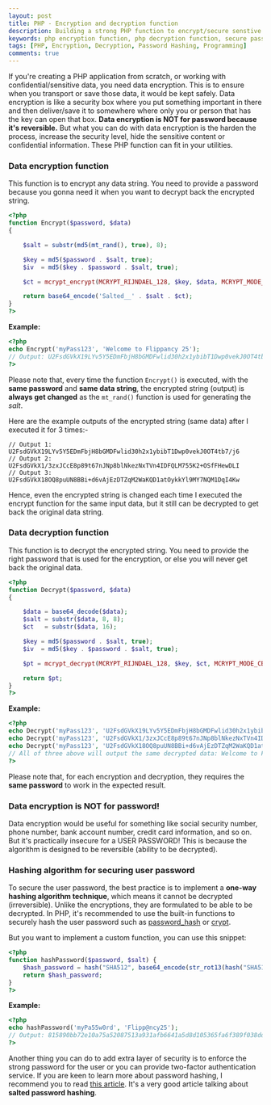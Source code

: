 ```yaml
---
layout: post
title: PHP - Encryption and decryption function
description: Building a strong PHP function to encrypt/secure senstive data that may help to speed up the development of your PHP applications.
keywords: php encryption function, php decryption function, secure password hashing using php
tags: [PHP, Encryption, Decryption, Password Hashing, Programming]
comments: true
---
```


If you're creating a PHP application from scratch, or working with confidential/sensitive data, you need data encryption. This is to ensure when you transport or save those data, it would be kept safely. Data encryption is like a security box where you put something important in there and then deliver/save it to somewhere where only you or person that has the key can open that box. **Data encryption is NOT for password because it's reversible.** But what you can do with data encryption is the harden the process, increase the security level, hide the sensitive content or confidential information. These PHP function can fit in your utilities.

### Data encryption function

This function is to encrypt any data string. You need to provide a password because you gonna need it when you want to decrypt back the encrypted string.

```php
<?php
function Encrypt($password, $data)
{

    $salt = substr(md5(mt_rand(), true), 8);

    $key = md5($password . $salt, true);
    $iv  = md5($key . $password . $salt, true);

    $ct = mcrypt_encrypt(MCRYPT_RIJNDAEL_128, $key, $data, MCRYPT_MODE_CBC, $iv);

    return base64_encode('Salted__' . $salt . $ct);
}
?>
```

**Example:**

```php
<?php
echo Encrypt('myPass123', 'Welcome to Flippancy 25');
// Output: U2FsdGVkX19LYv5Y5EDmFbjH8bGMDFwlid30h2x1ybibT1Dwp0vekJ0OT4tb7/j6
?>
```

Please note that, every time the function `Encrypt()` is executed, with the **same password** and **same data string**, the encrypted string (output) is **always get changed** as the `mt_rand()` function is used for generating the _salt_.

Here are the example outputs of the encrypted string (same data) after I executed it for 3 times:-

```
// Output 1: U2FsdGVkX19LYv5Y5EDmFbjH8bGMDFwlid30h2x1ybibT1Dwp0vekJ0OT4tb7/j6
// Output 2: U2FsdGVkX1/3zxJCcE8p89t67nJNp8blNkezNxTVn4IDFQLM755K2+OSfFHewDLI
// Output 3: U2FsdGVkX18OQ8puUN8BBi+d6vAjEzDTZqM2WaKQD1atOykkYl9MY7NQM1DqI4Kw
```

Hence, even the encrypted string is changed each time I executed the encrypt function for the same input data, but it still can be decrypted to get back the original data string.

### Data decryption function

This function is to decrypt the encrypted string. You need to provide the right password that is used for the encryption, or else you will never get back the original data.

```php
<?php
function Decrypt($password, $data)
{

    $data = base64_decode($data);
    $salt = substr($data, 8, 8);
    $ct   = substr($data, 16);

    $key = md5($password . $salt, true);
    $iv  = md5($key . $password . $salt, true);

    $pt = mcrypt_decrypt(MCRYPT_RIJNDAEL_128, $key, $ct, MCRYPT_MODE_CBC, $iv);

    return $pt;
}
?>
```

**Example:**

```php
<?php
echo Decrypt('myPass123', 'U2FsdGVkX19LYv5Y5EDmFbjH8bGMDFwlid30h2x1ybibT1Dwp0vekJ0OT4tb7/j6');
echo Decrypt('myPass123', 'U2FsdGVkX1/3zxJCcE8p89t67nJNp8blNkezNxTVn4IDFQLM755K2+OSfFHewDLI');
echo Decrypt('myPass123', 'U2FsdGVkX18OQ8puUN8BBi+d6vAjEzDTZqM2WaKQD1atOykkYl9MY7NQM1DqI4Kw');
// All of three above will output the same decrypted data: Welcome to Flippancy 25
?>
```

Please note that, for each encryption and decryption, they requires the **same password** to work in the expected result.

### Data encryption is NOT for password!

Data encryption would be useful for something like social security number, phone number, bank account number, credit card information, and so on. But it's practically insecure for a USER PASSWORD! This is because the algorithm is designed to be reversible (ability to be decrypted).

### Hashing algorithm for securing user password

To secure the user password, the best practice is to implement a **one-way hashing algorithm technique**, which means it cannot be decrypted (irreversible). Unlike the encryptions, they are formulated to be able to be decrypted. In PHP, it's recommended to use the built-in functions to securely hash the user password such as [password_hash](http://php.net/manual/en/function.password-hash.php) or [crypt](http://php.net/manual/en/function.crypt.php).

But you want to implement a custom function, you can use this snippet:

```php
<?php
function hashPassword($password, $salt) {
    $hash_password = hash("SHA512", base64_encode(str_rot13(hash("SHA512", str_rot13($salt . $password)))));
    return $hash_password;
}
?>
```

**Example:**

```php
<?php
echo hashPassword('myPa55w0rd', 'Flipp@ncy25');
// Output: 815890bb72e10a75a52087513a931afb6641a5d8d105365fa6f389f038dd81b45290a44cf94bb61e7741e073c6f4d59a16e9896bd197cc320f84f3a4d27cfb50
?>
```

Another thing you can do to add extra layer of security is to enforce the strong password for the user or you can provide two-factor authentication service. If you are keen to learn more about password hashing, I recommend you to read [this article](https://crackstation.net/hashing-security.htm). It's a very good article talking about **salted password hashing**.
